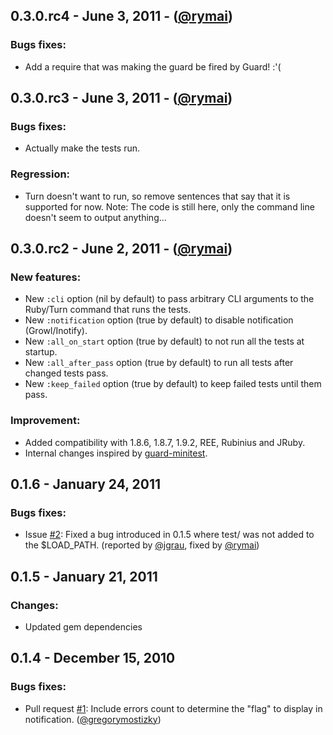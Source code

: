 ## 0.3.0.rc4 - June 3, 2011 - ([@rymai][])

### Bugs fixes:

- Add a require that was making the guard be fired by Guard! :'(

## 0.3.0.rc3 - June 3, 2011 - ([@rymai][])

### Bugs fixes:

- Actually make the tests run.

### Regression:

- Turn doesn't want to run, so remove sentences that say that it is supported for now. Note: The code is still here, only the command line doesn't seem to output anything...

## 0.3.0.rc2 - June 2, 2011 - ([@rymai][])

### New features:

- New `:cli` option (nil by default) to pass arbitrary CLI arguments to the Ruby/Turn command that runs the tests.
- New `:notification` option (true by default) to disable notification (Growl/Inotify).
- New `:all_on_start` option (true by default) to not run all the tests at startup.
- New `:all_after_pass` option (true by default) to run all tests after changed tests pass.
- New `:keep_failed` option (true by default) to keep failed tests until them pass.

### Improvement:

- Added compatibility with 1.8.6, 1.8.7, 1.9.2, REE, Rubinius and JRuby.
- Internal changes inspired by [guard-minitest](https://github.com/guard/guard-minitest).

## 0.1.6 - January 24, 2011

### Bugs fixes:

- Issue [#2](https://github.com/guard/guard-test/issues/2): Fixed a bug introduced in 0.1.5 where test/ was not added to the $LOAD_PATH. (reported by [@jgrau][], fixed by [@rymai][])

## 0.1.5 - January 21, 2011

### Changes:

- Updated gem dependencies

## 0.1.4 - December 15, 2010

### Bugs fixes:

- Pull request [#1](https://github.com/guard/guard-test/pull/1): Include errors count to determine the "flag" to display in notification. ([@gregorymostizky][])

[@gregorymostizky]: https://github.com/gregorymostizky
[@jgrau]: https://github.com/jgrau
[@rymai]: https://github.com/rymai
